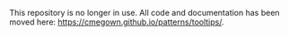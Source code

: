 This repository is no longer in use. All code and documentation has been moved here: https://cmegown.github.io/patterns/tooltips/.
